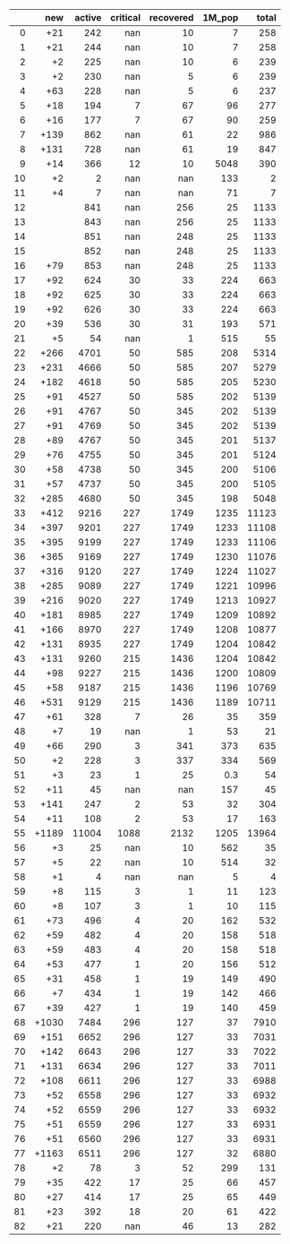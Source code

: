 |    |   new |   active |   critical |   recovered |   1M_pop |   total |
|---:|------:|---------:|-----------:|------------:|---------:|--------:|
|  0 |   +21 |      242 |        nan |          10 |      7   |     258 |
|  1 |   +21 |      244 |        nan |          10 |      7   |     258 |
|  2 |    +2 |      225 |        nan |          10 |      6   |     239 |
|  3 |    +2 |      230 |        nan |           5 |      6   |     239 |
|  4 |   +63 |      228 |        nan |           5 |      6   |     237 |
|  5 |   +18 |      194 |          7 |          67 |     96   |     277 |
|  6 |   +16 |      177 |          7 |          67 |     90   |     259 |
|  7 |  +139 |      862 |        nan |          61 |     22   |     986 |
|  8 |  +131 |      728 |        nan |          61 |     19   |     847 |
|  9 |   +14 |      366 |         12 |          10 |   5048   |     390 |
| 10 |    +2 |        2 |        nan |         nan |    133   |       2 |
| 11 |    +4 |        7 |        nan |         nan |     71   |       7 |
| 12 |       |      841 |        nan |         256 |     25   |    1133 |
| 13 |       |      843 |        nan |         256 |     25   |    1133 |
| 14 |       |      851 |        nan |         248 |     25   |    1133 |
| 15 |       |      852 |        nan |         248 |     25   |    1133 |
| 16 |   +79 |      853 |        nan |         248 |     25   |    1133 |
| 17 |   +92 |      624 |         30 |          33 |    224   |     663 |
| 18 |   +92 |      625 |         30 |          33 |    224   |     663 |
| 19 |   +92 |      626 |         30 |          33 |    224   |     663 |
| 20 |   +39 |      536 |         30 |          31 |    193   |     571 |
| 21 |    +5 |       54 |        nan |           1 |    515   |      55 |
| 22 |  +266 |     4701 |         50 |         585 |    208   |    5314 |
| 23 |  +231 |     4666 |         50 |         585 |    207   |    5279 |
| 24 |  +182 |     4618 |         50 |         585 |    205   |    5230 |
| 25 |   +91 |     4527 |         50 |         585 |    202   |    5139 |
| 26 |   +91 |     4767 |         50 |         345 |    202   |    5139 |
| 27 |   +91 |     4769 |         50 |         345 |    202   |    5139 |
| 28 |   +89 |     4767 |         50 |         345 |    201   |    5137 |
| 29 |   +76 |     4755 |         50 |         345 |    201   |    5124 |
| 30 |   +58 |     4738 |         50 |         345 |    200   |    5106 |
| 31 |   +57 |     4737 |         50 |         345 |    200   |    5105 |
| 32 |  +285 |     4680 |         50 |         345 |    198   |    5048 |
| 33 |  +412 |     9216 |        227 |        1749 |   1235   |   11123 |
| 34 |  +397 |     9201 |        227 |        1749 |   1233   |   11108 |
| 35 |  +395 |     9199 |        227 |        1749 |   1233   |   11106 |
| 36 |  +365 |     9169 |        227 |        1749 |   1230   |   11076 |
| 37 |  +316 |     9120 |        227 |        1749 |   1224   |   11027 |
| 38 |  +285 |     9089 |        227 |        1749 |   1221   |   10996 |
| 39 |  +216 |     9020 |        227 |        1749 |   1213   |   10927 |
| 40 |  +181 |     8985 |        227 |        1749 |   1209   |   10892 |
| 41 |  +166 |     8970 |        227 |        1749 |   1208   |   10877 |
| 42 |  +131 |     8935 |        227 |        1749 |   1204   |   10842 |
| 43 |  +131 |     9260 |        215 |        1436 |   1204   |   10842 |
| 44 |   +98 |     9227 |        215 |        1436 |   1200   |   10809 |
| 45 |   +58 |     9187 |        215 |        1436 |   1196   |   10769 |
| 46 |  +531 |     9129 |        215 |        1436 |   1189   |   10711 |
| 47 |   +61 |      328 |          7 |          26 |     35   |     359 |
| 48 |    +7 |       19 |        nan |           1 |     53   |      21 |
| 49 |   +66 |      290 |          3 |         341 |    373   |     635 |
| 50 |    +2 |      228 |          3 |         337 |    334   |     569 |
| 51 |    +3 |       23 |          1 |          25 |      0.3 |      54 |
| 52 |   +11 |       45 |        nan |         nan |    157   |      45 |
| 53 |  +141 |      247 |          2 |          53 |     32   |     304 |
| 54 |   +11 |      108 |          2 |          53 |     17   |     163 |
| 55 | +1189 |    11004 |       1088 |        2132 |   1205   |   13964 |
| 56 |    +3 |       25 |        nan |          10 |    562   |      35 |
| 57 |    +5 |       22 |        nan |          10 |    514   |      32 |
| 58 |    +1 |        4 |        nan |         nan |      5   |       4 |
| 59 |    +8 |      115 |          3 |           1 |     11   |     123 |
| 60 |    +8 |      107 |          3 |           1 |     10   |     115 |
| 61 |   +73 |      496 |          4 |          20 |    162   |     532 |
| 62 |   +59 |      482 |          4 |          20 |    158   |     518 |
| 63 |   +59 |      483 |          4 |          20 |    158   |     518 |
| 64 |   +53 |      477 |          1 |          20 |    156   |     512 |
| 65 |   +31 |      458 |          1 |          19 |    149   |     490 |
| 66 |    +7 |      434 |          1 |          19 |    142   |     466 |
| 67 |   +39 |      427 |          1 |          19 |    140   |     459 |
| 68 | +1030 |     7484 |        296 |         127 |     37   |    7910 |
| 69 |  +151 |     6652 |        296 |         127 |     33   |    7031 |
| 70 |  +142 |     6643 |        296 |         127 |     33   |    7022 |
| 71 |  +131 |     6634 |        296 |         127 |     33   |    7011 |
| 72 |  +108 |     6611 |        296 |         127 |     33   |    6988 |
| 73 |   +52 |     6558 |        296 |         127 |     33   |    6932 |
| 74 |   +52 |     6559 |        296 |         127 |     33   |    6932 |
| 75 |   +51 |     6559 |        296 |         127 |     33   |    6931 |
| 76 |   +51 |     6560 |        296 |         127 |     33   |    6931 |
| 77 | +1163 |     6511 |        296 |         127 |     32   |    6880 |
| 78 |    +2 |       78 |          3 |          52 |    299   |     131 |
| 79 |   +35 |      422 |         17 |          25 |     66   |     457 |
| 80 |   +27 |      414 |         17 |          25 |     65   |     449 |
| 81 |   +23 |      392 |         18 |          20 |     61   |     422 |
| 82 |   +21 |      220 |        nan |          46 |     13   |     282 |